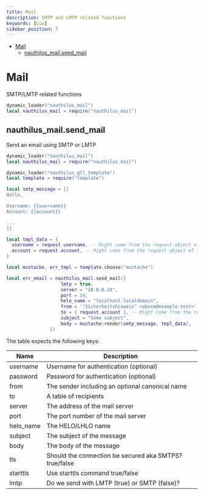 ```yaml
---
title: Mail
description: SMTP and LMTP related functions
keywords: [Lua]
sidebar_position: 7
---
```


<!-- TOC -->
* [Mail](#mail)
  * [nauthilus\_mail.send\_mail](#nauthilus_mailsend_mail)
<!-- TOC -->

# Mail

SMTP/LMTP related functions

```lua
dynamic_loader("nauthilus_mail")
local nauthilus_mail = require("nauthilus_mail")
```

## nauthilus\_mail.send\_mail

Send an email using SMTP or LMTP

```lua
dynamic_loader("nauthilus_mail")
local nauthilus_mail = require("nauthilus_mail")

dynamic_loader("nauthilus_gll_template")
local template = require("template")

local smtp_message = [[
Hallo,

Username: {{username}}
Account: {{account}}

...
]]

local tmpl_data = {
  username = request.username, -- Might come from the request object of the calling function
  account = request.account, -- Might come from the request object of the calling function
}

local mustache, err_tmpl = template.choose("mustache")

local err_email = nauthilus_mail.send_mail({
                    lmtp = true,
                    server = "10.0.0.24",
                    port = 24,
                    helo_name = "localhost.localdomain",
                    from = '"Sicherheitshinweis" <abuse@example.test>',
                    to = { request.account }, -- Might come from the request object of the calling function
                    subject = "Some subject",
                    body = mustache:render(smtp_message, tmpl_data),
                })
```

The table expects the following keys:

| Name      | Description                                            |
|-----------|--------------------------------------------------------|
| username  | Username for authentication (optional)                 |
| password  | Password for authentication (optional)                 |
| from      | The sender including an optional canonical name        |
| to        | A table of recipients                                  |
| server    | The address of the mail server                         |
| port      | The port number of the mail server                     |
| helo_name | The HELO/LHLO name                                     |
| subject   | The subject of the message                             |
| body      | The body of the message                                |
| tls       | Should the connection be secured aka SMTPS? true/false |
| starttls  | Use starttls command true/false                        |
| lmtp      | Do we send with LMTP (true) or SMTP (false)?           |

